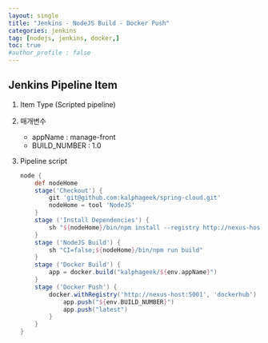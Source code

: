```yaml
---
layout: single
title: "Jenkins - NodeJS Build - Docker Push"
categories: jenkins
tag: [nodejs, jenkins, docker,]
toc: true
#author_profile : false
---
```




## Jenkins Pipeline Item

1. Item Type (Scripted pipeline)

2. 매개변수

   - appName : manage-front
   - BUILD_NUMBER : 1.0

3. Pipeline script

   ```groovy
   node {
       def nodeHome
       stage('Checkout') {
           git 'git@github.com:kalphageek/spring-cloud.git'
           nodeHome = tool 'NodeJS'
       }
       stage ('Install Dependencies') {
           sh "${nodeHome}/bin/npm install --registry http://nexus-host/repository/npm-group"
       }
       stage ('NodeJS Build') {
           sh "CI=false;${nodeHome}/bin/npm run build"
       }
       stage ('Docker Build') {
           app = docker.build("kalphageek/${env.appName}")
       }
       stage ('Docker Push') {
           docker.withRegistry('http://nexus-host:5001', 'dockerhub') { // (nexus repository, jenkins docker credential)
               app.push("${env.BUILD_NUMBER}")
               app.push("latest")
           }
       }
   }
   ```

   
